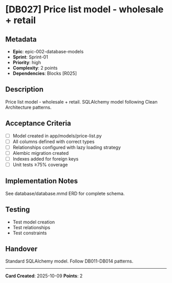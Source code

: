 # [DB027] Price list model - wholesale + retail

## Metadata
- **Epic**: epic-002-database-models
- **Sprint**: Sprint-01
- **Priority**: high
- **Complexity**: 2 points
- **Dependencies**: Blocks [R025]

## Description
Price list model - wholesale + retail. SQLAlchemy model following Clean Architecture patterns.

## Acceptance Criteria
- [ ] Model created in app/models/price-list.py
- [ ] All columns defined with correct types
- [ ] Relationships configured with lazy loading strategy
- [ ] Alembic migration created
- [ ] Indexes added for foreign keys
- [ ] Unit tests ≥75% coverage

## Implementation Notes
See database/database.mmd ERD for complete schema.

## Testing
- Test model creation
- Test relationships
- Test constraints

## Handover
Standard SQLAlchemy model. Follow DB011-DB014 patterns.

---
**Card Created**: 2025-10-09
**Points**: 2
